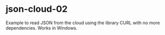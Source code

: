 # json-cloud-02
Example to read JSON from the cloud using the library CURL with no more dependencies. Works in Windows.
